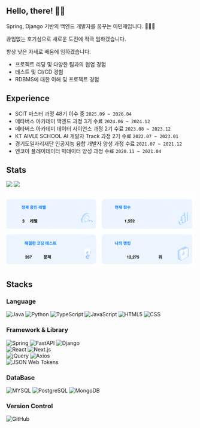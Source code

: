 ## Hello, there! 🖐🏻

Spring, Django 기반의 백엔드 개발자를 꿈꾸는 이민재입니다. 🙋🏻‍♂️

끊임없는 호기심으로 새로운 도전에 적극 임하겠습니다.

항상 낮은 자세로 배움에 임하겠습니다.

- 프로젝트 리딩 및 다양한 팀과의 협업 경험
- 테스트 및 CI/CD 경험
- RDBMS에 대한 이해 및 프로젝트 경험

## Experience

- SCIT 마스터 과정 48기 이수 중 `2025.09 ~ 2026.04`
- 메타버스 아카데미 백엔드 과정 3기 수료 `2024.06 ~ 2024.12`
- 메타버스 아카데미 데이터 사이언스 과정 2기 수료 `2023.08 ~ 2023.12`
- KT AIVLE SCHOOL AI 개발자 Track 과정 2기 수료 `2022.07 ~ 2023.01`
- 경기도일자리재단 인공지능 융합 개발자 양성 과정 수료 `2021.07 ~ 2021.12`
- 엔코아 플레이데이터 빅데이터 양성 과정 수료 `2020.11 ~ 2021.04`

## Stats

<p>
  <img height="120em" src="https://github-readme-stats.vercel.app/api?username=kamillee0918&show_icons=true&bg_color=30,e96443,904e95&title_color=fff&text_color=fff">
  <img height="120em" src="https://github-readme-stats.vercel.app/api/top-langs?username=kamillee0918&layout=compact&bg_color=30,e96443,904e95&title_color=fff&text_color=fff">
</p>

[![Programmers-Rank](https://github.com/kamillee0918/github-programmers-rank/blob/master/lib/result.svg)](https://github.com/kamillee0918/github-programmers-rank)

## Stacks

### Language

![Java](https://img.shields.io/badge/Java-%23ED8B00.svg?style=for-the-badge&logo=openjdk&logoColor=fff)
![Python](https://img.shields.io/badge/python-007396?style=for-the-badge&logo=python&logoColor=fff)
![TypeScript](https://img.shields.io/badge/TypeScript-3178C6?logo=typescript&logoColor=fff&style=for-the-badge)
![JavaScript](https://img.shields.io/badge/javascript-%23323330.svg?style=for-the-badge&logo=javascript&logoColor=%23F7DF1E)
![HTML5](https://img.shields.io/badge/html5-E34F26?style=for-the-badge&logo=html5&logoColor=white)
![CSS](https://img.shields.io/badge/css-1572B6?style=for-the-badge&logo=css3&logoColor=white)

### Framework & Library

![Spring](https://img.shields.io/badge/Spring-6DB33F?style=for-the-badge&logo=spring&logoColor=fff)
![FastAPI](https://img.shields.io/badge/FastAPI-005571?style=for-the-badge&logo=fastapi)
![Django](https://img.shields.io/badge/Django-005571?style=for-the-badge&logo=django)
<br>
![React](https://img.shields.io/badge/react-61DAFB?style=for-the-badge&logo=react&logoColor=black)
![Next.js](https://img.shields.io/badge/Next.js-000?logo=nextdotjs&logoColor=fff&style=for-the-badge)
<br>
![jQuery](https://img.shields.io/badge/jquery-0769AD?style=for-the-badge&logo=jquery&logoColor=white)
![Axios](https://img.shields.io/badge/Axios-5A29E4?logo=axios&logoColor=fff&style=for-the-badge)
<br>
![JSON Web Tokens](https://img.shields.io/badge/JSON%20Web%20Tokens-000?logo=jsonwebtokens&logoColor=fff&style=for-the-badge)

### DataBase

![MYSQL](https://img.shields.io/badge/mysql-4479A1?style=for-the-badge&logo=mysql&logoColor=white)
![PostgreSQL](https://img.shields.io/badge/PostgreSQL-4169E1?logo=postgresql&logoColor=fff&style=for-the-badge)
![MongoDB](https://img.shields.io/badge/mongodb-005571?style=for-the-badge&logo=mongodb)

### Version Control

![GitHub](https://img.shields.io/badge/github-181717?style=for-the-badge&logo=github&logoColor=white)
